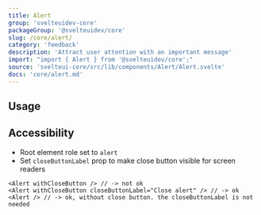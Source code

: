 ```yaml
---
title: Alert
group: 'svelteuidev-core'
packageGroup: '@svelteuidev/core'
slug: /core/alert/
category: 'feedback'
description: 'Attract user attention with an important message'
import: "import { Alert } from '@svelteuidev/core';"
source: 'svelteui-core/src/lib/components/Alert/Alert.svelte'
docs: 'core/alert.md'
---
```


<script>
    import { Demo, AlertDemos } from '@svelteuidev/demos';
    import { Heading } from 'components';
</script>

<Heading />

## Usage

<Demo demo={AlertDemos.configurator} />

## Accessibility

- Root element role set to `alert`
- Set `closeButtonLabel` prop to make close button visible for screen readers

```svelte
<Alert withCloseButton /> // -> not ok
<Alert withCloseButton closeButtonLabel="Close alert" /> // -> ok
<Alert /> // -> ok, without close button. the closeButtonLabel is not needed
```
